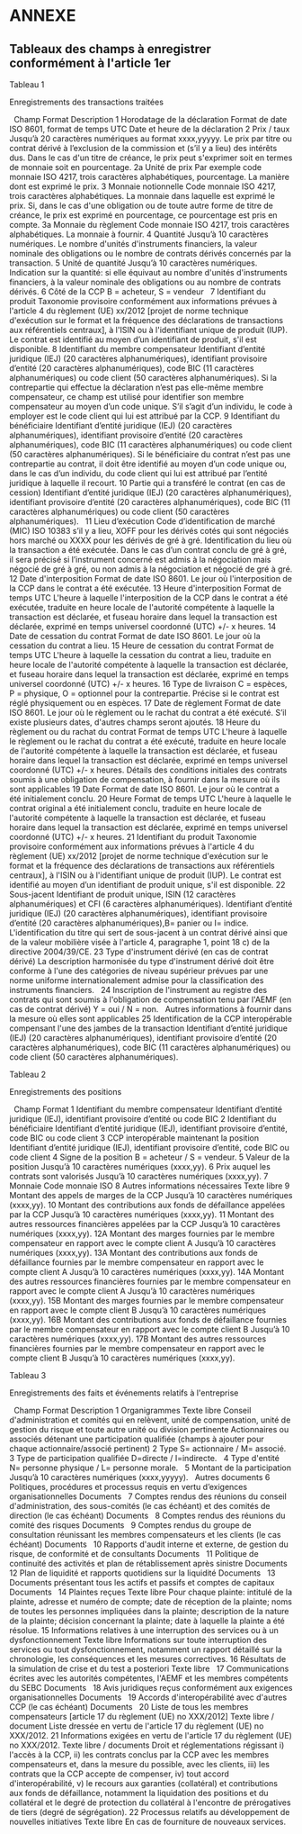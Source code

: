# ANNEXE

## Tableaux des champs à enregistrer conformément à l'article 1er

Tableau 1

Enregistrements des transactions traitées

  Champ Format Description 1 Horodatage de la déclaration Format de date ISO 8601, format de temps UTC Date et heure de la déclaration 2 Prix / taux Jusqu’à 20 caractères numériques au format xxxx,yyyyy. Le prix par titre ou contrat dérivé à l’exclusion de la commission et (s’il y a lieu) des intérêts dus. Dans le cas d'un titre de créance, le prix peut s'exprimer soit en termes de monnaie soit en pourcentage. 2a Unité de prix Par exemple code monnaie ISO 4217, trois caractères alphabétiques, pourcentage. La manière dont est exprimé le prix. 3 Monnaie notionnelle Code monnaie ISO 4217, trois caractères alphabétiques. La monnaie dans laquelle est exprimé le prix. Si, dans le cas d'une obligation ou de toute autre forme de titre de créance, le prix est exprimé en pourcentage, ce pourcentage est pris en compte. 3a Monnaie du règlement Code monnaie ISO 4217, trois caractères alphabétiques. La monnaie à fournir. 4 Quantité Jusqu’à 10 caractères numériques. Le nombre d'unités d'instruments financiers, la valeur nominale des obligations ou le nombre de contrats dérivés concernés par la transaction. 5 Unité de quantité Jusqu’à 10 caractères numériques. Indication sur la quantité: si elle équivaut au nombre d'unités d'instruments financiers, à la valeur nominale des obligations ou au nombre de contrats dérivés. 6 Côté de la CCP B = acheteur, S = vendeur   7 Identifiant du produit Taxonomie provisoire conformément aux informations prévues à l'article 4 du règlement (UE) xx/2012 [projet de norme technique d'exécution sur le format et la fréquence des déclarations de transactions aux référentiels centraux], à l'ISIN ou à l'identifiant unique de produit (IUP). Le contrat est identifié au moyen d’un identifiant de produit, s'il est disponible. 8 Identifiant du membre compensateur Identifiant d’entité juridique (IEJ) (20 caractères alphanumériques), identifiant provisoire d’entité (20 caractères alphanumériques), code BIC (11 caractères alphanumériques) ou code client (50 caractères alphanumériques). Si la contrepartie qui effectue la déclaration n’est pas elle-même membre compensateur, ce champ est utilisé pour identifier son membre compensateur au moyen d’un code unique. S’il s’agit d’un individu, le code à employer est le code client qui lui est attribué par la CCP. 9 Identifiant du bénéficiaire Identifiant d’entité juridique (IEJ) (20 caractères alphanumériques), identifiant provisoire d’entité (20 caractères alphanumériques), code BIC (11 caractères alphanumériques) ou code client (50 caractères alphanumériques). Si le bénéficiaire du contrat n’est pas une contrepartie au contrat, il doit être identifié au moyen d’un code unique ou, dans le cas d’un individu, du code client qui lui est attribué par l’entité juridique à laquelle il recourt. 10 Partie qui a transféré le contrat (en cas de cession) Identifiant d’entité juridique (IEJ) (20 caractères alphanumériques), identifiant provisoire d’entité (20 caractères alphanumériques), code BIC (11 caractères alphanumériques) ou code client (50 caractères alphanumériques).   11 Lieu d’exécution Code d’identification de marché (MIC) ISO 10383 s’il y a lieu, XOFF pour les dérivés cotés qui sont négociés hors marché ou XXXX pour les dérivés de gré à gré. Identification du lieu où la transaction a été exécutée. Dans le cas d’un contrat conclu de gré à gré, il sera précisé si l’instrument concerné est admis à la négociation mais négocié de gré à gré, ou non admis à la négociation et négocié de gré à gré. 12 Date d'interposition Format de date ISO 8601. Le jour où l'interposition de la CCP dans le contrat a été exécutée. 13 Heure d'interposition Format de temps UTC L'heure à laquelle l'interposition de la CCP dans le contrat a été exécutée, traduite en heure locale de l'autorité compétente à laquelle la transaction est déclarée, et fuseau horaire dans lequel la transaction est déclarée, exprimé en temps universel coordonné (UTC) +/- x heures. 14 Date de cessation du contrat Format de date ISO 8601. Le jour où la cessation du contrat a lieu. 15 Heure de cessation du contrat Format de temps UTC L'heure à laquelle la cessation du contrat a lieu, traduite en heure locale de l'autorité compétente à laquelle la transaction est déclarée, et fuseau horaire dans lequel la transaction est déclarée, exprimé en temps universel coordonné (UTC) +/- x heures. 16 Type de livraison C = espèces, P = physique, O = optionnel pour la contrepartie. Précise si le contrat est réglé physiquement ou en espèces. 17 Date de règlement Format de date ISO 8601. Le jour où le règlement ou le rachat du contrat a été exécuté. S’il existe plusieurs dates, d'autres champs seront ajoutés. 18 Heure du règlement ou du rachat du contrat Format de temps UTC L'heure à laquelle le règlement ou le rachat du contrat a été exécuté, traduite en heure locale de l'autorité compétente à laquelle la transaction est déclarée, et fuseau horaire dans lequel la transaction est déclarée, exprimé en temps universel coordonné (UTC) +/- x heures. Détails des conditions initiales des contrats soumis à une obligation de compensation, à fournir dans la mesure où ils sont applicables 19 Date Format de date ISO 8601. Le jour où le contrat a été initialement conclu. 20 Heure Format de temps UTC L'heure à laquelle le contrat original a été initialement conclu, traduite en heure locale de l'autorité compétente à laquelle la transaction est déclarée, et fuseau horaire dans lequel la transaction est déclarée, exprimé en temps universel coordonné (UTC) +/- x heures. 21 Identifiant du produit Taxonomie provisoire conformément aux informations prévues à l'article 4 du règlement (UE) xx/2012 [projet de norme technique d'exécution sur le format et la fréquence des déclarations de transactions aux référentiels centraux], à l'ISIN ou à l'identifiant unique de produit (IUP). Le contrat est identifié au moyen d’un identifiant de produit unique, s'il est disponible. 22 Sous-jacent Identifiant de produit unique, ISIN (12 caractères alphanumériques) et CFI (6 caractères alphanumériques). Identifiant d’entité juridique (IEJ) (20 caractères alphanumériques), identifiant provisoire d’entité (20 caractères alphanumériques),B= panier ou I= indice. L'identification du titre qui sert de sous-jacent à un contrat dérivé ainsi que de la valeur mobilière visée à l'article 4, paragraphe 1, point 18 c) de la directive 2004/39/CE. 23 Type d'instrument dérivé (en cas de contrat dérivé) La description harmonisée du type d'instrument dérivé doit être conforme à l'une des catégories de niveau supérieur prévues par une norme uniforme internationalement admise pour la classification des instruments financiers.   24 Inscription de l'instrument au registre des contrats qui sont soumis à l'obligation de compensation tenu par l'AEMF (en cas de contrat dérivé) Y = oui / N = non.   Autres informations à fournir dans la mesure où elles sont applicables 25 Identification de la CCP interopérable compensant l'une des jambes de la transaction Identifiant d’entité juridique (IEJ) (20 caractères alphanumériques), identifiant provisoire d’entité (20 caractères alphanumériques), code BIC (11 caractères alphanumériques) ou code client (50 caractères alphanumériques).  



Tableau 2

Enregistrements des positions

  Champ Format 1 Identifiant du membre compensateur Identifiant d’entité juridique (IEJ), identifiant provisoire d’entité ou code BIC 2 Identifiant du bénéficiaire Identifiant d’entité juridique (IEJ), identifiant provisoire d’entité, code BIC ou code client 3 CCP interopérable maintenant la position Identifiant d’entité juridique (IEJ), identifiant provisoire d’entité, code BIC ou code client 4 Signe de la position B = acheteur / S = vendeur. 5 Valeur de la position Jusqu’à 10 caractères numériques (xxxx,yy). 6 Prix auquel les contrats sont valorisés Jusqu’à 10 caractères numériques (xxxx,yy). 7 Monnaie Code monnaie ISO 8 Autres informations nécessaires Texte libre 9 Montant des appels de marges de la CCP Jusqu’à 10 caractères numériques (xxxx,yy). 10 Montant des contributions aux fonds de défaillance appelées par la CCP Jusqu’à 10 caractères numériques (xxxx,yy). 11 Montant des autres ressources financières appelées par la CCP Jusqu’à 10 caractères numériques (xxxx,yy). 12A Montant des marges fournies par le membre compensateur en rapport avec le compte client A Jusqu’à 10 caractères numériques (xxxx,yy). 13A Montant des contributions aux fonds de défaillance fournies par le membre compensateur en rapport avec le compte client A Jusqu’à 10 caractères numériques (xxxx,yy). 14A Montant des autres ressources financières fournies par le membre compensateur en rapport avec le compte client A Jusqu’à 10 caractères numériques (xxxx,yy). 15B Montant des marges fournies par le membre compensateur en rapport avec le compte client B Jusqu’à 10 caractères numériques (xxxx,yy). 16B Montant des contributions aux fonds de défaillance fournies par le membre compensateur en rapport avec le compte client B Jusqu’à 10 caractères numériques (xxxx,yy). 17B Montant des autres ressources financières fournies par le membre compensateur en rapport avec le compte client B Jusqu’à 10 caractères numériques (xxxx,yy).



Tableau 3

Enregistrements des faits et événements relatifs à l'entreprise

  Champ Format Description 1 Organigrammes Texte libre Conseil d'administration et comités qui en relèvent, unité de compensation, unité de gestion du risque et toute autre unité ou division pertinente Actionnaires ou associés détenant une participation qualifiée (champs à ajouter pour chaque actionnaire/associé pertinent) 2 Type S= actionnaire / M= associé.   3 Type de participation qualifiée D=directe / I=indirecte.   4 Type d'entité N= personne physique / L= personne morale.   5 Montant de la participation Jusqu’à 10 caractères numériques (xxxx,yyyyy).   Autres documents 6 Politiques, procédures et processus requis en vertu d’exigences organisationnelles Documents   7 Comptes rendus des réunions du conseil d'administration, des sous-comités (le cas échéant) et des comités de direction (le cas échéant) Documents   8 Comptes rendus des réunions du comité des risques Documents   9 Comptes rendus du groupe de consultation réunissant les membres compensateurs et les clients (le cas échéant) Documents   10 Rapports d'audit interne et externe, de gestion du risque, de conformité et de consultants Documents   11 Politique de continuité des activités et plan de rétablissement après sinistre Documents   12 Plan de liquidité et rapports quotidiens sur la liquidité Documents   13 Documents présentant tous les actifs et passifs et comptes de capitaux Documents   14 Plaintes reçues Texte libre Pour chaque plainte: intitulé de la plainte, adresse et numéro de compte; date de réception de la plainte; noms de toutes les personnes impliquées dans la plainte; description de la nature de la plainte; décision concernant la plainte; date à laquelle la plainte a été résolue. 15 Informations relatives à une interruption des services ou à un dysfonctionnement Texte libre Informations sur toute interruption des services ou tout dysfonctionnement, notamment un rapport détaillé sur la chronologie, les conséquences et les mesures correctives. 16 Résultats de la simulation de crise et du test a posteriori Texte libre   17 Communications écrites avec les autorités compétentes, l'AEMF et les membres compétents du SEBC Documents   18 Avis juridiques reçus conformément aux exigences organisationnelles Documents   19 Accords d'interopérabilité avec d'autres CCP (le cas échéant) Documents   20 Liste de tous les membres compensateurs [article 17 du règlement (UE) no XXX/2012] Texte libre / document Liste dressée en vertu de l'article 17 du règlement (UE) no XXX/2012. 21 Informations exigées en vertu de l'article 17 du règlement (UE) no XXX/2012. Texte libre / documents Droit et réglementations régissant i) l'accès à la CCP, ii) les contrats conclus par la CCP avec les membres compensateurs et, dans la mesure du possible, avec les clients, iii) les contrats que la CCP accepte de compenser, iv) tout accord d'interopérabilité, v) le recours aux garanties (collatéral) et contributions aux fonds de défaillance, notamment la liquidation des positions et du collatéral et le degré de protection du collatéral à l'encontre de prérogatives de tiers (degré de ségrégation). 22 Processus relatifs au développement de nouvelles initiatives Texte libre En cas de fourniture de nouveaux services.

